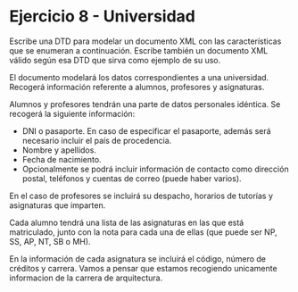 # Ejercicio 8 - Universidad

Escribe una DTD para modelar un documento XML con las características que se enumeran a continuación. Escribe también un documento XML válido según esa DTD que sirva como ejemplo de su uso.

El documento modelará los datos correspondientes a una universidad. Recogerá información referente a alumnos, profesores y asignaturas.

Alumnos y profesores tendrán una parte de datos personales idéntica. Se recogerá la siguiente información:

- DNI o pasaporte. En caso de especificar el pasaporte, además será necesario incluir el país de procedencia.
- Nombre y apellidos.
- Fecha de nacimiento.
- Opcionalmente se podrá incluir información de contacto como dirección postal, teléfonos y cuentas de correo (puede haber varios).

En el caso de profesores se incluirá su despacho, horarios de tutorías y asignaturas que imparten.

Cada alumno tendrá una lista de las asignaturas en las que está matriculado, junto con la nota para cada una de ellas (que puede ser NP, SS, AP, NT, SB o MH).

En la información de cada asignatura se incluirá el código, número de créditos y carrera. Vamos a pensar que estamos recogiendo unicamente informacion de la carrera de arquitectura.
